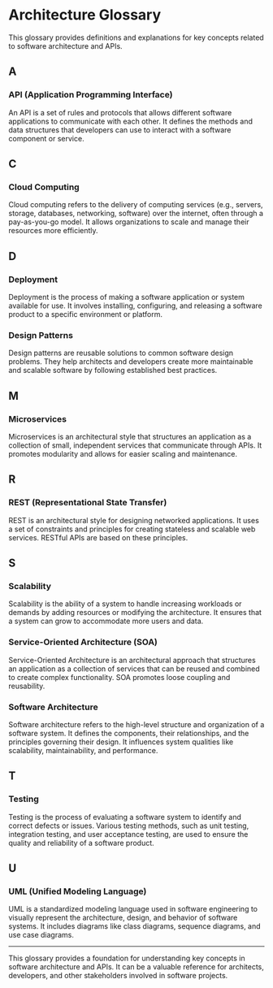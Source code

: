 # Architecture Glossary

This glossary provides definitions and explanations for key concepts related to software architecture and APIs.

## A

### API (Application Programming Interface)
An API is a set of rules and protocols that allows different software applications to communicate with each other. It defines the methods and data structures that developers can use to interact with a software component or service.

## C

### Cloud Computing
Cloud computing refers to the delivery of computing services (e.g., servers, storage, databases, networking, software) over the internet, often through a pay-as-you-go model. It allows organizations to scale and manage their resources more efficiently.

## D

### Deployment
Deployment is the process of making a software application or system available for use. It involves installing, configuring, and releasing a software product to a specific environment or platform.

### Design Patterns
Design patterns are reusable solutions to common software design problems. They help architects and developers create more maintainable and scalable software by following established best practices.

## M

### Microservices
Microservices is an architectural style that structures an application as a collection of small, independent services that communicate through APIs. It promotes modularity and allows for easier scaling and maintenance.

## R

### REST (Representational State Transfer)
REST is an architectural style for designing networked applications. It uses a set of constraints and principles for creating stateless and scalable web services. RESTful APIs are based on these principles.

## S

### Scalability
Scalability is the ability of a system to handle increasing workloads or demands by adding resources or modifying the architecture. It ensures that a system can grow to accommodate more users and data.

### Service-Oriented Architecture (SOA)
Service-Oriented Architecture is an architectural approach that structures an application as a collection of services that can be reused and combined to create complex functionality. SOA promotes loose coupling and reusability.

### Software Architecture
Software architecture refers to the high-level structure and organization of a software system. It defines the components, their relationships, and the principles governing their design. It influences system qualities like scalability, maintainability, and performance.

## T

### Testing
Testing is the process of evaluating a software system to identify and correct defects or issues. Various testing methods, such as unit testing, integration testing, and user acceptance testing, are used to ensure the quality and reliability of a software product.

## U

### UML (Unified Modeling Language)
UML is a standardized modeling language used in software engineering to visually represent the architecture, design, and behavior of software systems. It includes diagrams like class diagrams, sequence diagrams, and use case diagrams.

---

This glossary provides a foundation for understanding key concepts in software architecture and APIs. It can be a valuable reference for architects, developers, and other stakeholders involved in software projects.
